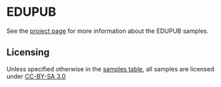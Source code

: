 EDUPUB
======

See the <a href="http://idpf.github.io/edupub/">project page</a> for more information about the EDUPUB samples.

## Licensing

Unless specified otherwise in the [samples table](http://idpf.github.io/edupub/samples.html), all samples are licensed under [CC-BY-SA 3.0](http://creativecommons.org/licenses/by-sa/3.0/)

